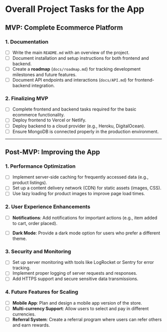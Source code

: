 # Overall Project Tasks for the App

## MVP: Complete Ecommerce Platform


### 1. Documentation
- [ ] Write the main `README.md` with an overview of the project.
- [ ] Document installation and setup instructions for both frontend and backend.
- [ ] Create a **roadmap** (`docs/roadmap.md`) for tracking development milestones and future features.
- [ ] Document API endpoints and interactions (`docs/API.md`) for frontend-backend integration.

### 2. Finalizing MVP
- [ ] Complete frontend and backend tasks required for the basic ecommerce functionality.
- [ ] Deploy frontend to Vercel or Netlify.
- [ ] Deploy backend to a cloud provider (e.g., Heroku, DigitalOcean).
- [ ] Ensure MongoDB is connected properly in the production environment.

---

## Post-MVP: Improving the App

### 1. Performance Optimization
- [ ] Implement server-side caching for frequently accessed data (e.g., product listings).
- [ ] Set up a content delivery network (CDN) for static assets (images, CSS).
- [ ] Use lazy loading for product images to improve page load times.

### 2. User Experience Enhancements
- [ ] **Notifications**: Add notifications for important actions (e.g., item added to cart, order placed).

- [ ] **Dark Mode**: Provide a dark mode option for users who prefer a different theme.

### 3. Security and Monitoring
- [ ] Set up server monitoring with tools like LogRocket or Sentry for error tracking.
- [ ] Implement proper logging of server requests and responses.
- [ ] Add HTTPS support and secure sensitive data transmissions.

### 4. Future Features for Scaling
- [ ] **Mobile App**: Plan and design a mobile app version of the store.
- [ ] **Multi-currency Support**: Allow users to select and pay in different currencies.
- [ ] **Referral System**: Create a referral program where users can refer others and earn rewards.
